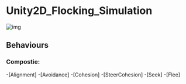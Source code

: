 # Unity2D_Flocking_Simulation
![img](https://i.gyazo.com/0175b3d25296e8bb13c9b45d74c5c5a5.png)
## Behaviours
### Compostie:
-[Alignment]
-[Avoidance]
-[Cohesion]
-[SteerCohesion]
-[Seek]
-[Flee]
